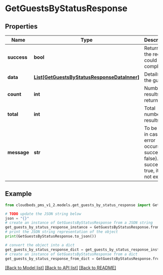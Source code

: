 # GetGuestsByStatusResponse


## Properties

Name | Type | Description | Notes
------------ | ------------- | ------------- | -------------
**success** | **bool** | Returns if the request could be completed | [optional] 
**data** | [**List[GetGuestsByStatusResponseDataInner]**](GetGuestsByStatusResponseDataInner.md) | Details for the guest | [optional] 
**count** | **int** | Number of results returned | [optional] 
**total** | **int** | Total number of results | [optional] 
**message** | **str** | To be used in case any error occurs (if success &#x3D; false). If success &#x3D; true, it does not exist. | [optional] 

## Example

```python
from cloudbeds_pms_v1_2.models.get_guests_by_status_response import GetGuestsByStatusResponse

# TODO update the JSON string below
json = "{}"
# create an instance of GetGuestsByStatusResponse from a JSON string
get_guests_by_status_response_instance = GetGuestsByStatusResponse.from_json(json)
# print the JSON string representation of the object
print(GetGuestsByStatusResponse.to_json())

# convert the object into a dict
get_guests_by_status_response_dict = get_guests_by_status_response_instance.to_dict()
# create an instance of GetGuestsByStatusResponse from a dict
get_guests_by_status_response_from_dict = GetGuestsByStatusResponse.from_dict(get_guests_by_status_response_dict)
```
[[Back to Model list]](../README.md#documentation-for-models) [[Back to API list]](../README.md#documentation-for-api-endpoints) [[Back to README]](../README.md)


